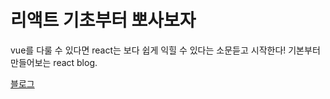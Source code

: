 # 리액트 기초부터 뽀사보자

vue를 다룰 수 있다면 react는 보다 쉽게 익힐 수 있다는 소문듣고 시작한다!
기본부터 만들어보는 react blog.

[블로그](https://nychicken.tistory.com/)
